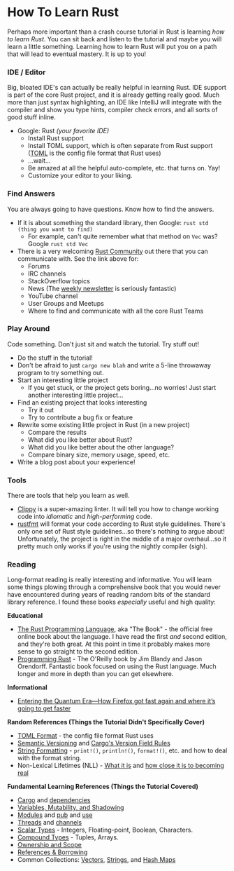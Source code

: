 # How To Learn Rust

Perhaps more important than a crash course tutorial in Rust is learning _how to learn Rust_.  You can sit back and
listen to the tutorial and maybe you will learn a little something.  Learning how to learn Rust will put you on a path
that will lead to eventual mastery.  It is up to you!

### IDE / Editor

Big, bloated IDE's can actually be really helpful in learning Rust.  IDE support is part of the core Rust project, and
it is already getting really good.  Much more than just syntax highlighting, an IDE like IntelliJ will integrate with
the compiler and show you type hints, compiler check errors, and all sorts of good stuff inline. 

- Google: Rust _(your favorite IDE)_
  - Install Rust support
  - Install TOML support, which is often separate from Rust support ([TOML](https://github.com/toml-lang/toml)
    is the config file format that Rust uses)
  - ...wait...
  - Be amazed at all the helpful auto-complete, etc. that turns on.  Yay!
  - Customize your editor to your liking.

### Find Answers

You are always going to have questions.  Know how to find the answers.

- If it is about something the standard library, then Google: `rust std (thing you want to find)`
  - For example, can't quite remember what that method on `Vec` was? Google `rust std Vec`
- There is a very welcoming [Rust Community](https://www.rust-lang.org/en-US/community.html) out there that you can
  communicate with.  See the link above for:
  - Forums
  - IRC channels
  - StackOverflow topics
  - News (The [weekly newsletter](https://this-week-in-rust.org/) is seriously fantastic)
  - YouTube channel
  - User Groups and Meetups
  - Where to find and communicate with all the core Rust Teams

### Play Around

Code something.  Don't just sit and watch the tutorial.  Try stuff out!

- Do the stuff in the tutorial!
- Don't be afraid to just `cargo new blah` and write a 5-line throwaway program to try something out.
- Start an interesting little project
  - If you get stuck, or the project gets boring...no worries! Just start another interesting little project...
- Find an existing project that looks interesting
  - Try it out
  - Try to contribute a bug fix or feature
- Rewrite some existing little project in Rust (in a new project)
  - Compare the results
  - What did you like better about Rust?
  - What did you like better about the other language?
  - Compare binary size, memory usage, speed, etc.
- Write a blog post about your experience!


### Tools

There are tools that help you learn as well.

- [Clippy](https://github.com/rust-lang-nursery/rust-clippy) is a super-amazing linter.  It will tell you how to change
  working code into _idiomatic_ and _high-performing_ code.
- [rustfmt](https://github.com/rust-lang-nursery/rustfmt) will format your code according to Rust style guidelines.
  There's only one set of Rust style guidelines...so there's nothing to argue about!  Unfortunately, the project is 
  right in the middle of a major overhaul...so it pretty much only works if you're using the nightly compiler (sigh).

### Reading

Long-format reading is really interesting and informative. You will learn some things plowing through a comprehensive
book that you would never have encountered during years of reading random bits of the standard library reference.  I 
found these books _especially_ useful and high quality:

**Educational**

- [The Rust Programming Language](https://doc.rust-lang.org/book/), aka "The Book" - the official free online book 
  about the language.  I have read the first _and_ second edition, and they're both great.  At this point in time it
  probably makes more sense to go straight to the second edition.
- [Programming Rust](https://amzn.to/2KC72XV) - The O'Reilly book by Jim Blandy and Jason Orendorff.  Fantastic book
  focused on using the Rust language.  Much longer and more in depth than you can get elsewhere.

**Informational**

- [Entering the Quantum Era—How Firefox got fast again and where it’s going to get faster](https://hacks.mozilla.org/2017/11/entering-the-quantum-era-how-firefox-got-fast-again-and-where-its-going-to-get-faster/)

**Random References (Things the Tutorial Didn't Specifically Cover)**
- [TOML Format](https://github.com/toml-lang/toml) - the config file format Rust uses
- [Semantic Versioning](https://semver.org/) and [Cargo's Version Field Rules](https://doc.rust-lang.org/cargo/reference/manifest.html#the-version-field)
- [String Formatting](https://doc.rust-lang.org/std/fmt/index.html) - `print!()`, `println!()`, `format!()`, etc. and
  how to deal with the format string.
- Non-Lexical Lifetimes (NLL) - [What it is](http://smallcultfollowing.com/babysteps/blog/2016/04/27/non-lexical-lifetimes-introduction/)
  and [how close it is to becoming real](https://github.com/rust-lang/rust/issues/43234)
  
**Fundamental Learning References (Things the Tutorial Covered)**
- [Cargo](https://doc.rust-lang.org/book/second-edition/ch01-03-hello-cargo.html) and
  [dependencies](https://doc.rust-lang.org/book/second-edition/ch02-00-guessing-game-tutorial.html#using-a-crate-to-get-more-functionality)
- [Variables, Mutability, and Shadowing](https://doc.rust-lang.org/book/second-edition/ch03-01-variables-and-mutability.html)
- [Modules](https://doc.rust-lang.org/book/second-edition/ch07-01-mod-and-the-filesystem.html)
  and [pub](https://doc.rust-lang.org/book/second-edition/ch07-02-controlling-visibility-with-pub.html)
  and [use](https://doc.rust-lang.org/book/second-edition/ch07-03-importing-names-with-use.html)
- [Threads](https://doc.rust-lang.org/book/second-edition/ch16-01-threads.html)
  and [channels](https://doc.rust-lang.org/book/second-edition/ch16-02-message-passing.html)
- [Scalar Types](https://doc.rust-lang.org/book/second-edition/ch03-02-data-types.html#scalar-types) - 
  Integers, Floating-point, Boolean, Characters.
- [Compound Types](https://doc.rust-lang.org/book/second-edition/ch03-02-data-types.html#compound-types) - 
  Tuples, Arrays.
- [Ownership and Scope](https://doc.rust-lang.org/book/second-edition/ch04-01-what-is-ownership.html)
- [References & Borrowing](https://doc.rust-lang.org/book/second-edition/ch04-02-references-and-borrowing.html)
- Common Collections: [Vectors](https://doc.rust-lang.org/book/second-edition/ch08-01-vectors.html),
  [Strings](https://doc.rust-lang.org/book/second-edition/ch08-02-strings.html),
  and [Hash Maps](https://doc.rust-lang.org/book/second-edition/ch08-03-hash-maps.html)